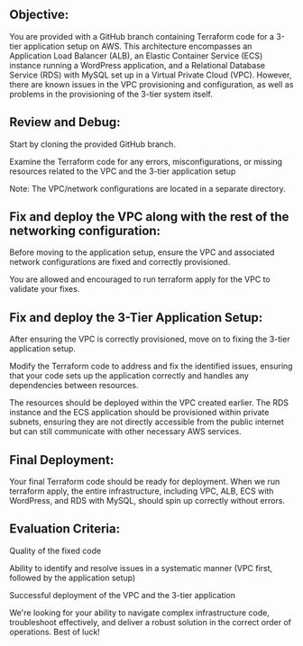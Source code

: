 ## Objective:

You are provided with a GitHub branch containing Terraform code for a 3-tier application setup on AWS. This architecture encompasses an Application Load Balancer (ALB), an Elastic Container Service (ECS) instance running a WordPress application, and a Relational Database Service (RDS) with MySQL set up in a Virtual Private Cloud (VPC). However, there are known issues in the VPC provisioning and configuration, as well as problems in the provisioning of the 3-tier system itself.

## Review and Debug:
Start by cloning the provided GitHub branch.

Examine the Terraform code for any errors, misconfigurations, or missing resources related to the VPC and the 3-tier application setup

Note: The VPC/network configurations are located in a separate directory.

## Fix and deploy the VPC along with the rest of the networking configuration:
Before moving to the application setup, ensure the VPC and associated network configurations are fixed and correctly provisioned.

You are allowed and encouraged to run terraform apply for the VPC to validate your fixes.

## Fix and deploy the 3-Tier Application Setup:
After ensuring the VPC is correctly provisioned, move on to fixing the 3-tier application setup.

Modify the Terraform code to address and fix the identified issues, ensuring that your code sets up the application correctly and handles any dependencies between resources.
 
The resources should be deployed within the VPC created earlier.
The RDS instance and the ECS application should be provisioned within private subnets, ensuring they are not directly accessible from the public internet but can still communicate with other necessary AWS services.


## Final Deployment:
Your final Terraform code should be ready for deployment.
When we run terraform apply, the entire infrastructure, including VPC, ALB, ECS with WordPress, and RDS with MySQL, should spin up correctly without errors.


## Evaluation Criteria:
Quality of the fixed code

Ability to identify and resolve issues in a systematic manner (VPC first, followed by the application setup)

Successful deployment of the VPC and the 3-tier application

We're looking for your ability to navigate complex infrastructure code, troubleshoot effectively, and deliver a robust solution in the correct order of operations. Best of luck!
